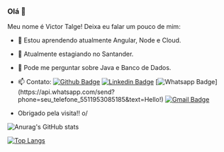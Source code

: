 ### Olá 👋

Meu nome é Victor Talge! Deixa eu falar um pouco de mim:

- 🌱 Estou aprendendo atualmente Angular, Node e Cloud.
- 👯 Atualmente estagiando no Santander.
- 💬 Pode me perguntar sobre Java e Banco de Dados.
- 📫 Contato: 
[![Github Badge](https://img.shields.io/badge/-Github-000?style=flat-square&logo=Github&logoColor=white&link=link_do_seu_perfil_no_github)](https://github.com/VictorTalge)
[![Linkedin Badge](https://img.shields.io/badge/-LinkedIn-blue?style=flat-square&logo=Linkedin&logoColor=white&link=link_do_seu_perfil_no_linkedin)](https://www.linkedin.com/in/victor-talge-30a338186/)
[![Whatsapp Badge](https://img.shields.io/badge/-Whatsapp-4CA143?style=flat-square&labelColor=4CA143&logo=whatsapp&logoColor=white&link=https://api.whatsapp.com/send?phone=seu_telefone_511953085185&text=Hello!)](https://api.whatsapp.com/send?phone=seu_telefone_5511953085185&text=Hello!)
[![Gmail Badge](https://img.shields.io/badge/-Gmail-c14438?style=flat-square&logo=Gmail&logoColor=white&link=mailto:vt.talge@gmail.com)](mailto:vt.talge@gmail.com)

- Obrigado pela visita!! o/

![Anurag's GitHub stats](https://github-readme-stats.vercel.app/api?username=VictorTalge&show_icons=true&theme=radical&count_private=true)

[![Top Langs](https://github-readme-stats.vercel.app/api/top-langs/?username=VictorTalge&layout=compact)](https://github.com/anuraghazra/github-readme-stats)


